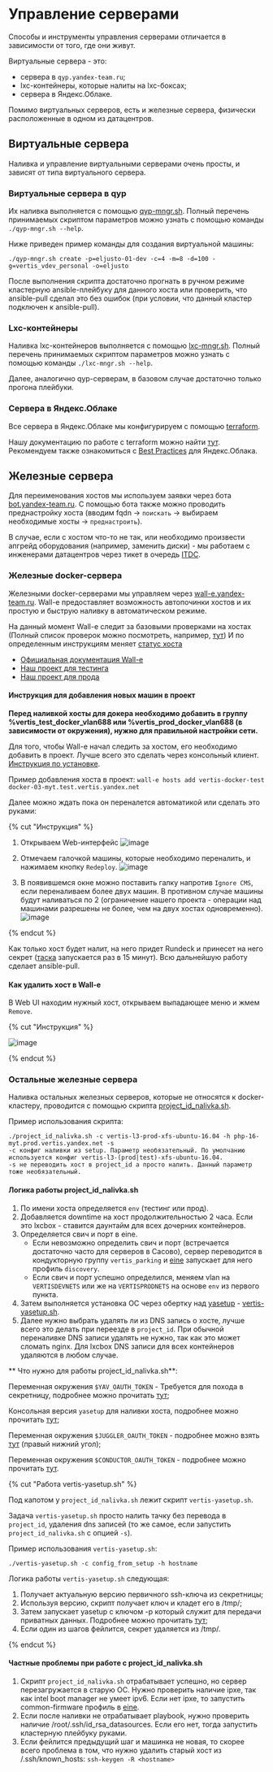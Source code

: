 # Управление серверами

Способы и инструменты управления серверами отличается в зависимости от того, где они живут.

Виртуальные сервера - это:
* сервера в `qyp.yandex-team.ru`;
* lxc-контейнеры, которые налиты на lxc-боксах;
* сервера в Яндекс.Облаке.

Помимо виртуальных серверов, есть и железные сервера, физически расположенные в одном из датацентров.

## Виртуальные сервера

Наливка и управление виртуальными серверами очень просты, и зависят от типа виртуального сервера.

### Виртуальные сервера в qyp

Их наливка выполняется с помощью [qyp-mngr.sh](https://a.yandex-team.ru/arc_vcs/classifieds/infra/admin-utils/qyp-mngr.sh). Полный перечень принимаемых скриптом параметров можно узнать с помощью команды `./qyp-mngr.sh --help`.

Ниже приведен пример команды для создания виртуальной машины:
```
./qyp-mngr.sh create -p=eljusto-01-dev -c=4 -m=8 -d=100 -g=vertis_vdev_personal -o=eljusto
```

После выполнения скрипта достаточно прогнать в ручном режиме кластерную ansible-плейбуку для данного хоста или проверить, что ansible-pull сделал это без ошибок (при условии, что данный кластер подключен к ansible-pull).

### Lxc-контейнеры

Наливка lxc-контейнеров выполняется с помощью [lxc-mngr.sh](https://a.yandex-team.ru/arc_vcs/classifieds/infra/admin-utils/lxc-mngr.sh). Полный перечень принимаемых скриптом параметров можно узнать с помощью команды `./lxc-mngr.sh --help`.

Далее, аналогично qyp-серверам, в базовом случае достаточно только прогона плейбуки.

### Сервера в Яндекс.Облаке

Все сервера в Яндекс.Облаке мы конфигурируем с помощью [terraform](https://bb.yandex-team.ru/projects/YANDEX-CLASSIFIEDS/repos/terraform/browse).

Нашу документацию по работе с terraform можно найти [тут](terraform.md). Рекомендуем также ознакомиться с [Best Practices](cloud.md) для Яндекс.Облака.

## Железные сервера

Для переименования хостов мы используем заявки через бота [bot.yandex-team.ru](https://bot.yandex-team.ru/adm/). C помощью бота также можно проводить преднастройку хоста (вводим fqdn -> `поискать` -> выбираем необходимые хосты -> `преднастроить`).

В случае, если с хостом что-то не так, или необходимо произвести апгрейд оборудования (например, заменить диски) - мы работаем с инженерами датацентров через тикет в очередь [ITDC](https://st.yandex-team.ru/createTicket?queue=ITDC).

### Железные docker-сервера

Железными docker-серверами мы управляем через [wall-e.yandex-team.ru](https://wall-e.yandex-team.ru/projects/hosts). Wall-e предоставляет возможность автопочинки хостов и их простую и быструю наливку в автоматическом режиме.

На данный момент Wall-e следит за базовыми проверками на хостах (Полный список проверок можно посмотреть, например, [тут](https://wall-e.yandex-team.ru/host/docker-18-sas.test.vertis.yandex.net/health))
И по определенным инструкциям меняет [статус хоста](https://wiki.yandex-team.ru/wall-e/guide/#host-statuses)

* [Официальная документация Wall-e](https://wiki.yandex-team.ru/wall-e/guide/)
* [Наш проект для тестинга](https://wall-e.yandex-team.ru/project/vertis-docker-test)
* [Наш проект для  прода](https://wall-e.yandex-team.ru/projects/hosts?project=vertis-docker-prod)

#### Инструкция для добавления новых машин в проект

**Перед наливкой хосты для докера необходимо добавить в группу %vertis_test_docker_vlan688 или %vertis_prod_docker_vlan688 (в зависимости от окружения), нужно для правильной настройки сети.**

Для того, чтобы Wall-e начал следить за хостом, его необходимо добавить в проект. Лучше всего это сделать через консольный клиент. [Инструкция по установке](https://wiki.yandex-team.ru/wall-e/guide/#cli).

Пример добавления хоста в проект: `wall-e hosts add vertis-docker-test docker-03-myt.test.vertis.yandex.net`

Далее можно ждать пока он переналется автоматикой или сделать это руками:

{% cut "Инструкция" %}

1. Открываем Web-интерфейс
    ![image](images/wall-e-project.png)

2. Отмечаем галочкой машины, которые необходимо переналить, и нажимаем кнопку `Redeploy`.
    ![image](images/redeploy-hosts.png)

3. В появившемся окне можно поставить галку напротив `Ignore CMS`, если переналиваем более двух машин. В противном случае машины будут наливаться по 2 (ограничение нашего проекта - операции над машинами разрешены не более, чем на двух хостах одновременно).
    ![image](images/redeploy-host-card.png)

{% endcut %}

Как только хост будет налит, на него придет Rundeck и принесет на него секрет ([таска](https://rundeck.vertis.yandex.net/project/sandbox/job/show/0635b0c1-7de6-46ce-b94e-37beb8bbd3ae) запускается раз в 15 минут). Всю дальнейшую работу сделает ansible-pull.

#### Как удалить хост в Wall-e

В Web UI находим нужный хост, открываем выпадающее меню и жмем `Remove`.

{% cut "Инструкция" %}

![image](images/remove-host.png)

{% endcut %}

### Остальные железные сервера

Наливка остальных железных серверов, которые не относятся к docker-кластеру, проводится с помощью скрипта [project_id_nalivka.sh](https://a.yandex-team.ru/arc_vcs/classifieds/infra/admin-utils/project_id_nalivka.sh).

Пример использования скрипта:
```
./project_id_nalivka.sh -с vertis-l3-prod-xfs-ubuntu-16.04 -h php-16-myt.prod.vertis.yandex.net -s
-c конфиг наливки из setup. Параметр необязательный. По умолчанию используется конфиг vertis-l3-(prod|test)-xfs-ubuntu-16.04.
-s не переводить хост в project_id а просто налить. Данный параметр тоже необязательный.
```

#### Логика работы project_id_nalivka.sh

1. По имени хоста определяется `env` (тестинг или прод).
2. Добавляется downtime на хост продолжительностью 2 часа. Если это lxcbox - ставится даунтайм для всех дочерних контейнеров.
3. Определяется свич и порт в eine.
    * Если невозможно определить свич и порт (встречается достаточно часто для серверов в Сасово), сервер переводится в кондукторную группу `vertis_parking` и [eine](https://eine.yandex-team.ru/) запускает для него профиль `discovery`.
    * Если свич и порт успешно определился, меняем vlan на `VERTISDEVNETS` или же на `VERTISPRODNETS` на основе `env` из первого пункта.
4. Затем выполняется установка ОС через обертку над [yasetup](https://wiki.yandex-team.ru/dca/services/setup/user/client/) - [vertis-yasetup.sh](https://a.yandex-team.ru/arc_vcs/classifieds/infra/admin-utils/vertis-yasetup.sh).
5. Далее нужно выбрать удалять ли из DNS запись о хосте, лучше всего это делать при переезде в `project_id`. При обычной переналивке DNS записи удалять не нужно, так как это может сломать nginx. Для lxcbox DNS записи для всех контейнеров удаляются в любом случае.

** Что нужно для работы project_id_nalivka.sh**:

Переменная окружения `$YAV_OAUTH_TOKEN` - Требуется для похода в секретницу, подробнее можно прочитать [тут](https://vault-api.passport.yandex.net/docs/);

Консольная версия `yasetup` для наливки хоста, подробнее можно прочитать [тут](https://wiki.yandex-team.ru/dca/services/setup/for-customers/client/?from=%252Fhaas%252Fservices%252Fsetup%252Fclient%252F);

Переменная окружения `$JUGGLER_OAUTH_TOKEN` - подробнее можно взять [тут](https://juggler.yandex-team.ru/) (правый нижний угол);

Переменная окружения `$CONDUCTOR_OAUTH_TOKEN` - подробнее можно прочитать [тут](https://wiki.yandex-team.ru/conductor/api/).

{% cut "Работа vertis-yasetup.sh" %}

Под капотом у `project_id_nalivka.sh` лежит скрипт `vertis-yasetup.sh`.

Задача `vertis-yasetup.sh` просто налить тачку без перевода в `project_id`, удаления dns записей (то же самое, если запустить `project_id_nalivka.sh` с опцией `-s`).

Пример использования `vertis-yasetup.sh`:
```
./vertis-yasetup.sh -с config_from_setup -h hostname
```

Логика работы `vertis-yasetup.sh` следующая:

1. Получает актуальную версию первичного ssh-ключа из секретницы;
2. Используя версию, скрипт получает ключ и кладет его в /tmp/;
3. Затем запускает yasetup с ключом -p который служит для передачи приватных данных. Подробнее можно прочитать [тут](https://wiki.yandex-team.ru/dca/services/setup/for-customers/client/#otpravkaprivatnyxdannyx);
4. Если один из шагов фейлится, секрет удаляется из /tmp/.

{% endcut %}

#### Частные проблемы при работе с project_id_nalivka.sh

1. Скрипт `project_id_nalivka.sh` отрабатывает успешно, но сервер перезагружается в старую ОС. Нужно проверить наличие ipxe, так как intel boot manager не умеет ipv6. Если нет ipxe, то запустить common-firmware профиль в [eine](https://eine.yandex-team.ru/).
2. Если после наливки не отрабатывает playbook, нужно проверить наличие /root/.ssh/id_rsa_datasources. Если его нет, тогда запустить кластерную плейбуку руками.
3. Если фейлится предыдущий шаг и машинка не новая, то скорее всего проблема в том, что нужно удалить старый хост из /.ssh/known_hosts: `ssh-keygen -R <hostname>`
